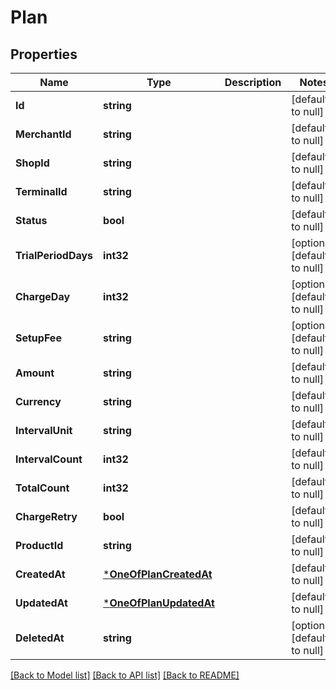 # Plan

## Properties
Name | Type | Description | Notes
------------ | ------------- | ------------- | -------------
**Id** | **string** |  | [default to null]
**MerchantId** | **string** |  | [default to null]
**ShopId** | **string** |  | [default to null]
**TerminalId** | **string** |  | [default to null]
**Status** | **bool** |  | [default to null]
**TrialPeriodDays** | **int32** |  | [optional] [default to null]
**ChargeDay** | **int32** |  | [optional] [default to null]
**SetupFee** | **string** |  | [optional] [default to null]
**Amount** | **string** |  | [default to null]
**Currency** | **string** |  | [default to null]
**IntervalUnit** | **string** |  | [default to null]
**IntervalCount** | **int32** |  | [default to null]
**TotalCount** | **int32** |  | [default to null]
**ChargeRetry** | **bool** |  | [default to null]
**ProductId** | **string** |  | [default to null]
**CreatedAt** | [***OneOfPlanCreatedAt**](OneOfPlanCreatedAt.md) |  | [default to null]
**UpdatedAt** | [***OneOfPlanUpdatedAt**](OneOfPlanUpdatedAt.md) |  | [default to null]
**DeletedAt** | **string** |  | [optional] [default to null]

[[Back to Model list]](../README.md#documentation-for-models) [[Back to API list]](../README.md#documentation-for-api-endpoints) [[Back to README]](../README.md)

